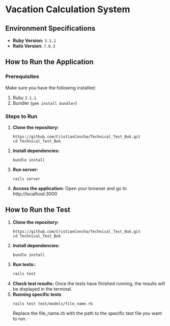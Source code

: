 # Vacation Calculation System

## Environment Specifications

- **Ruby Version:** `3.1.1`
- **Rails Version:** `7.0.3`

## How to Run the Application

### Prerequisites
Make sure you have the following installed:
1. Ruby `3.1.1`
2. Bundler (`gem install bundler`)

### Steps to Run
1. **Clone the repository:**
   ```
   https://github.com/CristianConcha/Technical_Test_Buk.git
   cd Technical_Test_Buk
   ```
2. **Install dependencies:**
   ```
   bundle install
   ```
3. **Run server:**
   ```
   rails server
   ```
4. **Access the application:**
   Open your browser and go to http://localhost:3000

## How to Run the Test
1. **Clone the repository:**
   ```
   https://github.com/CristianConcha/Technical_Test_Buk.git
   cd Technical_Test_Buk
   ```
2. **Install dependencies:**
   ```
   bundle install
   ```
3. **Run tests:**:
   ```bash
   rails test
   ```
4. **Check test results:**
   Once the tests have finished running, the results will be displayed in the terminal.
5. **Running specific tests**
   ```
   rails test test/models/file_name.rb
   ```
   Replace the file_name.rb with the path to the specific test file you want to run.